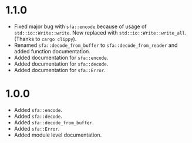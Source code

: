 # 1.1.0
* Fixed major bug with `sfa::encode` because of usage of `std::io::Write::write`.
  Now replaced with `std::io::Write::write_all`. (Thanks to `cargo clippy`).
* Renamed `sfa::decode_from_buffer` to `sfa::decode_from_reader` and added function documentation.
* Added documentation for `sfa::encode`.
* Added documentation for `sfa::decode`.
* Added documentation for `sfa::Error`.

# 1.0.0
* Added `sfa::encode`.
* Added `sfa::decode`.
* Added `sfa::decode_from_buffer`.
* Added `sfa::Error`.
* Added module level documentation.